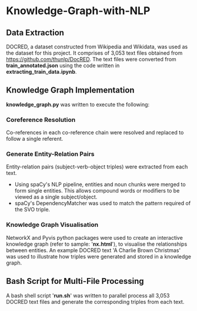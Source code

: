 # Knowledge-Graph-with-NLP

## Data Extraction
DOCRED, a dataset constructed from Wikipedia and Wikidata, was used as the dataset for this project. It comprises of 3,053 text files obtained from https://github.com/thunlp/DocRED. The text files were converted from **train_annotated.json** using the code written in **extracting_train_data.ipynb**.

## Knowledge Graph Implementation
**knowledge_graph.py** was written to execute the following:

### Coreference Resolution
Co-references in each co-reference chain were resolved and replaced to follow a single referent. 

### Generate Entity-Relation Pairs 
Entity-relation pairs (subject-verb-object triples) were extracted from each text. 
- Using spaCy's NLP pipeline, entities and noun chunks were merged to form single entities. This allows compound words or modifiers to be viewed as a single subject/object.
- spaCy's DependencyMatcher was used to match the pattern required of the SVO triple.

### Knowledge Graph Visualisation
NetworkX and Pyvis python packages were used to create an interactive knowledge graph (refer to sample: '**nx.html**'), to visualise the relationships between entities. An example DOCRED text 'A Charlie Brown Christmas' was used to illustrate how triples were generated and stored in a knowledge graph.

## Bash Script for Multi-File Processing
A bash shell script '**run.sh**' was written to parallel process all 3,053 DOCRED text files and generate the corresponding triples from each text.
